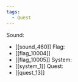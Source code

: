 ```yaml
---
tags:
  - Quest
---
```

Sound:
- [[sound_460]]
Flag:
- [[flag_10004]]
- [[flag_10005]]
System:
- [[system_1]]
Quest:
- [[quest_13]]

